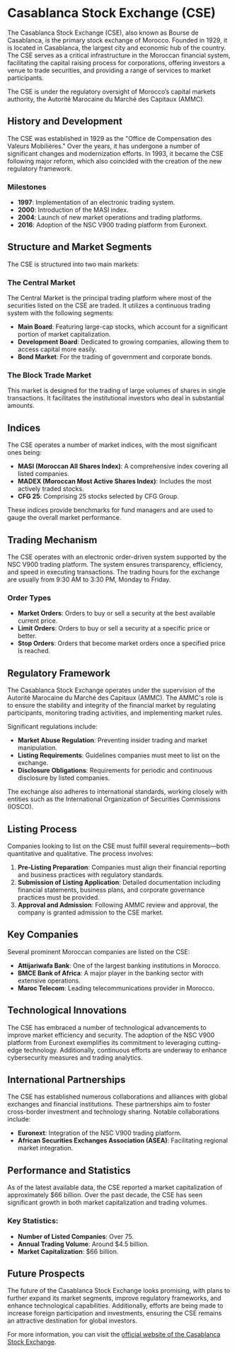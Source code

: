 # Casablanca Stock Exchange (CSE)

The Casablanca Stock Exchange (CSE), also known as Bourse de Casablanca, is the primary stock exchange of Morocco. Founded in 1929, it is located in Casablanca, the largest city and economic hub of the country. The CSE serves as a critical infrastructure in the Moroccan financial system, facilitating the capital raising process for corporations, offering investors a venue to trade securities, and providing a range of services to market participants.

The CSE is under the regulatory oversight of Morocco’s capital markets authority, the Autorité Marocaine du Marché des Capitaux (AMMC).

## History and Development

The CSE was established in 1929 as the "Office de Compensation des Valeurs Mobilières." Over the years, it has undergone a number of significant changes and modernization efforts. In 1993, it became the CSE following major reform, which also coincided with the creation of the new regulatory framework. 

### Milestones

- **1997**: Implementation of an electronic trading system.
- **2000**: Introduction of the MASI index.
- **2004**: Launch of new market operations and trading platforms.
- **2016**: Adoption of the NSC V900 trading platform from Euronext.

## Structure and Market Segments

The CSE is structured into two main markets: 

### The Central Market

The Central Market is the principal trading platform where most of the securities listed on the CSE are traded. It utilizes a continuous trading system with the following segments:

- **Main Board**: Featuring large-cap stocks, which account for a significant portion of market capitalization.
- **Development Board**: Dedicated to growing companies, allowing them to access capital more easily.
- **Bond Market**: For the trading of government and corporate bonds.

### The Block Trade Market

This market is designed for the trading of large volumes of shares in single transactions. It facilitates the institutional investors who deal in substantial amounts.

## Indices

The CSE operates a number of market indices, with the most significant ones being:

- **MASI (Moroccan All Shares Index)**: A comprehensive index covering all listed companies.
- **MADEX (Moroccan Most Active Shares Index)**: Includes the most actively traded stocks.
- **CFG 25**: Comprising 25 stocks selected by CFG Group.
  
These indices provide benchmarks for fund managers and are used to gauge the overall market performance.

## Trading Mechanism

The CSE operates with an electronic order-driven system supported by the NSC V900 trading platform. The system ensures transparency, efficiency, and speed in executing transactions. The trading hours for the exchange are usually from 9:30 AM to 3:30 PM, Monday to Friday. 

### Order Types

- **Market Orders**: Orders to buy or sell a security at the best available current price.
- **Limit Orders**: Orders to buy or sell a security at a specific price or better.
- **Stop Orders**: Orders that become market orders once a specified price is reached.

## Regulatory Framework

The Casablanca Stock Exchange operates under the supervision of the Autorité Marocaine du Marché des Capitaux (AMMC). The AMMC's role is to ensure the stability and integrity of the financial market by regulating participants, monitoring trading activities, and implementing market rules.

Significant regulations include:

- **Market Abuse Regulation**: Preventing insider trading and market manipulation.
- **Listing Requirements**: Guidelines companies must meet to list on the exchange.
- **Disclosure Obligations**: Requirements for periodic and continuous disclosure by listed companies.

The exchange also adheres to international standards, working closely with entities such as the International Organization of Securities Commissions (IOSCO).

## Listing Process

Companies looking to list on the CSE must fulfill several requirements—both quantitative and qualitative. The process involves:

1. **Pre-Listing Preparation**: Companies must align their financial reporting and business practices with regulatory standards.
2. **Submission of Listing Application**: Detailed documentation including financial statements, business plans, and corporate governance practices must be provided.
3. **Approval and Admission**: Following AMMC review and approval, the company is granted admission to the CSE market.

## Key Companies

Several prominent Moroccan companies are listed on the CSE:

- **Attijariwafa Bank**: One of the largest banking institutions in Morocco.
- **BMCE Bank of Africa**: A major player in the banking sector with extensive operations.
- **Maroc Telecom**: Leading telecommunications provider in Morocco.

## Technological Innovations

The CSE has embraced a number of technological advancements to improve market efficiency and security. The adoption of the NSC V900 platform from Euronext exemplifies its commitment to leveraging cutting-edge technology. Additionally, continuous efforts are underway to enhance cybersecurity measures and trading analytics.

## International Partnerships

The CSE has established numerous collaborations and alliances with global exchanges and financial institutions. These partnerships aim to foster cross-border investment and technology sharing. Notable collaborations include:

- **Euronext**: Integration of the NSC V900 trading platform.
- **African Securities Exchanges Association (ASEA)**: Facilitating regional market integration.

## Performance and Statistics

As of the latest available data, the CSE reported a market capitalization of approximately $66 billion. Over the past decade, the CSE has seen significant growth in both market capitalization and trading volumes.

### Key Statistics:

- **Number of Listed Companies**: Over 75.
- **Annual Trading Volume**: Around $4.5 billion.
- **Market Capitalization**: $66 billion.

## Future Prospects

The future of the Casablanca Stock Exchange looks promising, with plans to further expand its market segments, improve regulatory frameworks, and enhance technological capabilities. Additionally, efforts are being made to increase foreign participation and investments, ensuring the CSE remains an attractive destination for global investors.

For more information, you can visit the [official website of the Casablanca Stock Exchange](https://www.casablanca-bourse.com).